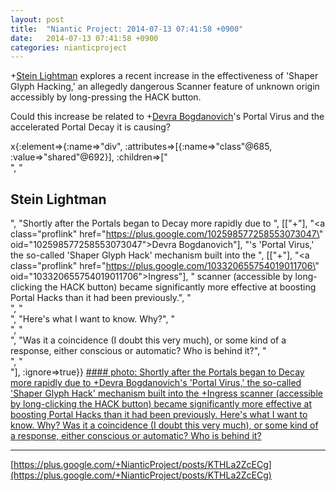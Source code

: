 ```yaml
---
layout: post
title:  "Niantic Project: 2014-07-13 07:41:58 +0900"
date:   2014-07-13 07:41:58 +0900
categories: nianticproject
---
```

+[Stein Lightman](https://plus.google.com/115238965157544465033 "") explores a recent increase in the effectiveness of 'Shaper Glyph Hacking,' an allegedly dangerous Scanner feature of unknown origin accessibly by long-pressing the HACK button.

Could this increase be related to +[Devra Bogdanovich](https://plus.google.com/102598577258553073047 "")'s Portal Virus and the accelerated Portal Decay it is causing?

x{:element=>{:name=>"div", :attributes=>[{:name=>"class"@685, :value=>"shared"@692}], :children=>["<br />", "<h2>Stein Lightman</h2>", "Shortly after the Portals began to Decay more rapidly due to ", [["+"], "<a class=\"proflink\" href=\"https://plus.google.com/102598577258553073047\" oid=\"102598577258553073047\">Devra Bogdanovich</a>"], "'s 'Portal Virus,' the so-called 'Shaper Glyph Hack' mechanism built into the ", [["+"], "<a class=\"proflink\" href=\"https://plus.google.com/103320655754019011706\" oid=\"103320655754019011706\">Ingress</a>"], " scanner (accessible by long-clicking the HACK button) became significantly more effective at boosting Portal Hacks than it had been previously.", "<br />", "<br />", "Here's what I want to know. Why?", "<br />", "<br />", "Was it a coincidence (I doubt this very much), or some kind of a response, either conscious or automatic? Who is behind it?", "<br />", "<br />"], :ignore=>true}}
[#### photo: Shortly after the Portals began to Decay more rapidly due to +Devra Bogdanovich's 'Portal Virus,' the so-called 'Shaper Glyph Hack' mechanism built into the +Ingress scanner (accessible by long-clicking the HACK button) became significantly more effective at boosting Portal Hacks than it had been previously.
Here's what I want to know. Why?
Was it a coincidence (I doubt this very much), or some kind of a response, either conscious or automatic? Who is behind it?](https://lh6.googleusercontent.com/-wzzbsRfPgf0/U8G3ue73BCI/AAAAAAAABQY/rBNuqGEjpf4/w1278-h447/GlyphHacks.png "")
- - -
[https://plus.google.com/+NianticProject/posts/KTHLa2ZcECg](https://plus.google.com/+NianticProject/posts/KTHLa2ZcECg)
